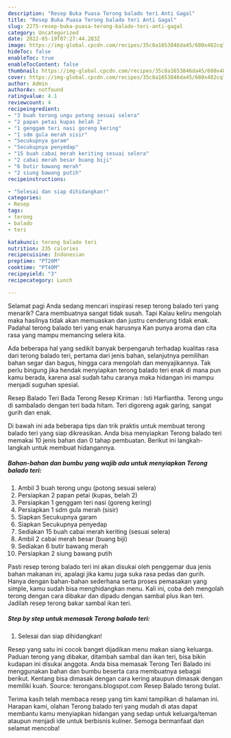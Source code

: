 ```yaml
---
description: "Resep Buka Puasa Terong balado teri Anti Gagal"
title: "Resep Buka Puasa Terong balado teri Anti Gagal"
slug: 2275-resep-buka-puasa-terong-balado-teri-anti-gagal
category: Uncategorized
date: 2022-05-19T07:27:44.283Z
image: https://img-global.cpcdn.com/recipes/35c8a1653846da45/680x482cq70/terong-balado-teri-foto-resep-utama.jpg
hideToc: false
enableToc: true
enableTocContent: false
thumbnail: https://img-global.cpcdn.com/recipes/35c8a1653846da45/680x482cq70/terong-balado-teri-foto-resep-utama.jpg
cover: https://img-global.cpcdn.com/recipes/35c8a1653846da45/680x482cq70/terong-balado-teri-foto-resep-utama.jpg
author: Admin
authorAv: notfound
ratingvalue: 4.1
reviewcount: 4
recipeingredient:
- "3 buah terong ungu potong sesuai selera"
- "2 papan petai kupas belah 2"
- "1 genggam teri nasi goreng kering"
- "1 sdm gula merah sisir"
- "Secukupnya garam"
- "Secukupnya penyedap"
- "15 buah cabai merah keriting sesuai selera"
- "2 cabai merah besar buang biji"
- "6 butir bawang merah"
- "2 siung bawang putih"
recipeinstructions:

- "Selesai dan siap dihidangkan!"
categories:
- Resep
tags:
- terong
- balado
- teri

katakunci: terong balado teri 
nutrition: 235 calories
recipecuisine: Indonesian
preptime: "PT20M"
cooktime: "PT40M"
recipeyield: "3"
recipecategory: Lunch

---
```



Selamat pagi Anda sedang mencari inspirasi resep terong balado teri yang menarik? Cara membuatnya sangat tidak susah. Tapi Kalau keliru mengolah maka hasilnya tidak akan memuaskan dan justru cenderung tidak enak. Padahal terong balado teri yang enak harusnya Kan punya aroma dan cita rasa yang mampu memancing selera kita.


Ada beberapa hal yang sedikit banyak berpengaruh terhadap kualitas rasa dari terong balado teri, pertama dari jenis bahan, selanjutnya pemilihan bahan segar dan bagus, hingga cara mengolah dan menyajikannya. Tak perlu bingung jika hendak menyiapkan terong balado teri enak di mana pun kamu berada, karena asal sudah tahu caranya maka hidangan ini mampu menjadi suguhan spesial.

Resep Balado Teri Bada Terong Resep Kiriman : Isti Harfiantha. Terong ungu di sambalado dengan teri bada hitam. Teri digoreng agak garing, sangat gurih dan enak.


Di bawah ini ada beberapa tips dan trik praktis untuk membuat terong balado teri yang siap dikreasikan. Anda bisa menyiapkan Terong balado teri memakai 10 jenis bahan dan 0 tahap pembuatan. Berikut ini langkah-langkah untuk membuat hidangannya.

<!--inarticleads1-->

##### Bahan-bahan dan bumbu yang wajib ada untuk menyiapkan Terong balado teri:

1. Ambil 3 buah terong ungu (potong sesuai selera)
1. Persiapkan 2 papan petai (kupas, belah 2)
1. Persiapkan 1 genggam teri nasi (goreng kering)
1. Persiapkan 1 sdm gula merah (sisir)
1. Siapkan Secukupnya garam
1. Siapkan Secukupnya penyedap
1. Sediakan 15 buah cabai merah keriting (sesuai selera)
1. Ambil 2 cabai merah besar (buang biji)
1. Sediakan 6 butir bawang merah
1. Persiapkan 2 siung bawang putih


Pasti resep terong balado teri ini akan disukai oleh penggemar dua jenis bahan makanan ini, apalagi jika kamu juga suka rasa pedas dan gurih. Hanya dengan bahan-bahan sederhana serta proses pemasakan yang simple, kamu sudah bisa menghidangkan menu. Kali ini, coba deh mengolah terong dengan cara dibakar dan dipadu dengan sambal plus ikan teri. Jadilah resep terong bakar sambal ikan teri. 

<!--inarticleads2-->

##### Step by step untuk memasak Terong balado teri:


1. Selesai dan siap dihidangkan!

Resep yang satu ini cocok banget dijadikan menu makan siang keluarga. Paduan terong yang dibakar, ditambah sambal dan ikan teri, bisa bikin kudapan ini disukai anggota. Anda bisa memasak Terong Teri Balado ini menggunakan bahan dan bumbu beserta cara membuatnya sebagai berikut. Kentang bisa dimasak dengan cara kering ataupun dimasak dengan memiliki kuah. Source: terongans.blogspot.com Resep Balado terong bulat. 

Terima kasih telah membaca resep yang tim kami tampilkan di halaman ini. Harapan kami, olahan Terong balado teri yang mudah di atas dapat membantu kamu menyiapkan hidangan yang sedap untuk keluarga/teman ataupun menjadi ide untuk berbisnis kuliner. Semoga bermanfaat dan selamat mencoba!
